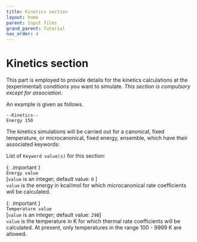 ```yaml
---
title: Kinetics section
layout: home
parent: Input files
grand_parent: Tutorial
nav_order: 4
---
```


# Kinetics section

This part is employed to provide details for the kinetics calculations at the $\scriptstyle{(}$experimental$\scriptstyle{)}$
conditions you want to simulate. _This section is compulsory except for association_.

An example is given as follows.
```
--Kinetics--
Energy 150
```
The kinetics simulations will be carried out for a canonical, fixed temperature, or microcanonical, fixed
energy, ensemble, which have their associated keywords:

List of `Keyword value(s)` for this section:

{: .important }   
`Energy value`   
[`value` is an integer; default value: `0` ]   
`value` is the energy in kcal/mol for which microcanonical rate coefficients will be calculated.

{: .important }   
`Temperature value`   
[`value` is an integer; default value: `298`]   
`value` is the temperature in K for which thermal rate coefficients will be calculated. At present, only
temperatures in the range 100 - 9999 K are allowed.
